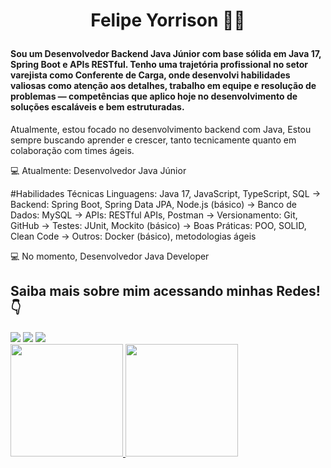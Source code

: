 <h1 align="center">Felipe Yorrison 🧑‍💻</p>

#### <p> Sou um Desenvolvedor Backend Java Júnior com base sólida em Java 17, Spring Boot e APIs RESTful. Tenho uma trajetória profissional no setor varejista como Conferente de Carga, onde desenvolvi habilidades valiosas como atenção aos detalhes, trabalho em equipe e resolução de problemas — competências que aplico hoje no desenvolvimento de soluções escaláveis e bem estruturadas.

Atualmente, estou focado no desenvolvimento backend com Java, Estou sempre buscando aprender e crescer, tanto tecnicamente quanto em colaboração com times ágeis.

💻 Atualmente: Desenvolvedor Java Júnior 

#Habilidades Técnicas
Linguagens: Java 17, JavaScript, TypeScript, SQL
-> Backend: Spring Boot, Spring Data JPA, Node.js (básico)
-> Banco de Dados: MySQL
-> APIs: RESTful APIs, Postman
-> Versionamento: Git, GitHub
-> Testes: JUnit, Mockito (básico)
-> Boas Práticas: POO, SOLID, Clean Code
-> Outros: Docker (básico), metodologias ágeis
</p>


💻 No momento, Desenvolvedor  Java Developer<br> 

## Saiba mais sobre mim acessando minhas Redes! 👇
<div>
 <a href="https://www.linkedin.com/in/felipe-yorrison-4b2ab5323/" target="_blank"><img src="https://img.shields.io/badge/-LinkedIn-%230077B5?style=for-the-badge&logo=linkedin&logoColor=white" target="_blank"></a>
 <a href = "mailto:developersoftware479@gmail.com"><img src="https://img.shields.io/badge/Gmail-D14836?style=for-the-badge&logo=gmail&logoColor=white" target="_blank"></a>
<a href="https://www.instagram.com/felipedev3/" target="_blank"><img src="https://img.shields.io/badge/-Instagram-%23E4405F?style=for-the-badge&logo=instagram&logoColor=white" target="_blank"></a>
</div>

<div>
<a href="https://github.com/FelipeYors">
<img height="180em" src="https://github-readme-stats.vercel.app/api/top-langs/?username=FelipeYorrison&layout=compact&langs_count=7&theme=dracula"/>
<img height="180em" src="https://github-readme-stats.vercel.app/api?username=FelipeYorrison&show_icons=true&theme=dracula&include_all_commits=true&count_private=true"/>
</div>
